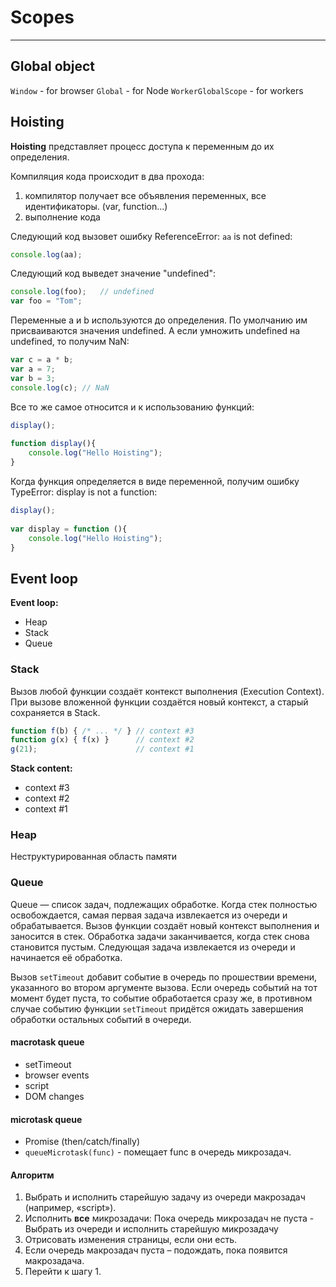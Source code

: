 # Scopes
***

## Global object
`Window` - for browser
`Global` - for Node
`WorkerGlobalScope` - for workers


## Hoisting

__Hoisting__ представляет процесс доступа к переменным до их определения.

Компиляция кода происходит в два прохода:
1. компилятор получает все объявления переменных, все идентификаторы. (var, function...)
2. выполнение кода

Следующий код вызовет ошибку ReferenceError: `aa` is not defined:
```javascript
console.log(aa);
```

Следующий код выведет значение "undefined":
```javascript
console.log(foo);   // undefined
var foo = "Tom";
```

Переменные a и b используются до определения. По умолчанию им присваиваются значения undefined. А если умножить undefined на undefined, то получим NaN:
```javascript
var c = a * b;
var a = 7;
var b = 3;
console.log(c); // NaN
```

Все то же самое относится и к использованию функций:
```javascript
display();
 
function display(){
    console.log("Hello Hoisting");
}
```

Когда функция определяется в виде переменной, получим ошибку TypeError: display is not a function:
```javascript
display();
 
var display = function (){
    console.log("Hello Hoisting");
}
```


## Event loop

**Event loop:**
- Heap
- Stack
- Queue

### Stack
Вызов любой функции создаёт контекст выполнения (Execution Context). 
При вызове вложенной функции создаётся новый контекст, а старый сохраняется в Stack.
```javascript
function f(b) { /* ... */ } // context #3
function g(x) { f(x) }      // context #2
g(21);                      // context #1
```
**Stack content:**
- context #3
- context #2
- context #1

### Heap
Неструктурированная область памяти

### Queue
Queue — список задач, подлежащих обработке.
Когда стек полностью освобождается, самая первая задача извлекается из очереди и обрабатывается.
Вызов функции создаёт новый контекст выполнения и заносится в стек.
Обработка задачи заканчивается, когда стек снова становится пустым. 
Следующая задача извлекается из очереди и начинается её обработка.

Вызов `setTimeout` добавит событие в очередь по прошествии времени, указанного во втором аргументе вызова. 
Если очередь событий на тот момент будет пуста, то событие обработается сразу же, 
в противном случае событию функции `setTimeout` придётся ожидать завершения обработки остальных событий в очереди.

#### macrotask queue
- setTimeout
- browser events
- script
- DOM changes

#### microtask queue
- Promise (then/catch/finally)
- `queueMicrotask(func)` - помещает func в очередь микрозадач.

#### Алгоритм
1. Выбрать и исполнить старейшую задачу из очереди макрозадач (например, «script»).
2. Исполнить **все** микрозадачи: Пока очередь микрозадач не пуста - Выбрать из очереди и исполнить старейшую микрозадачу
3. Отрисовать изменения страницы, если они есть.
4. Если очередь макрозадач пуста – подождать, пока появится макрозадача.
5. Перейти к шагу 1.
